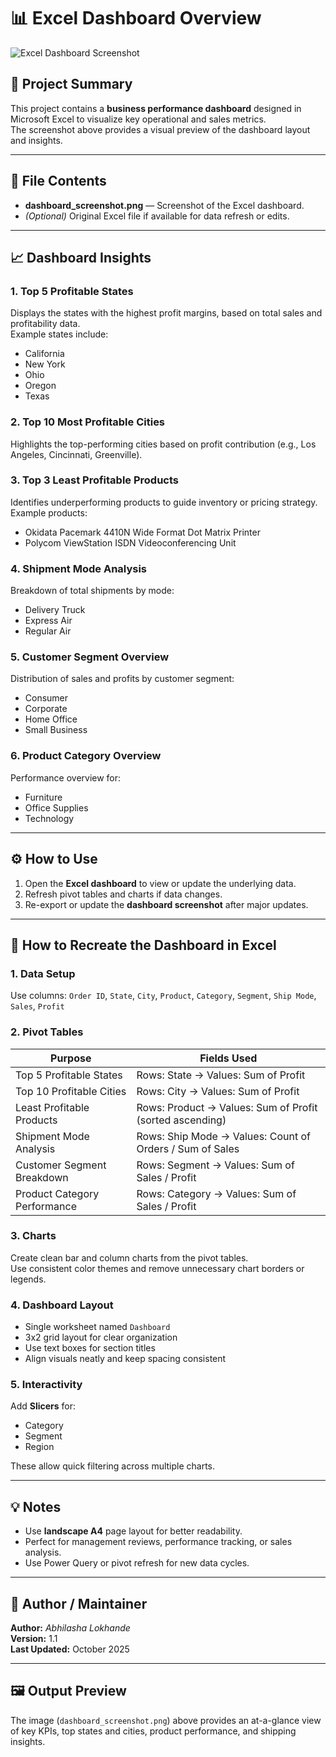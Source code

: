 # 📊 Excel Dashboard Overview

![Excel Dashboard Screenshot]()

## 🧾 Project Summary
This project contains a **business performance dashboard** designed in Microsoft Excel to visualize key operational and sales metrics.  
The screenshot above provides a visual preview of the dashboard layout and insights.

---

## 📁 File Contents
- **dashboard_screenshot.png** — Screenshot of the Excel dashboard.
- *(Optional)* Original Excel file if available for data refresh or edits.

---

## 📈 Dashboard Insights

### 1. **Top 5 Profitable States**
Displays the states with the highest profit margins, based on total sales and profitability data.  
Example states include:
- California  
- New York  
- Ohio  
- Oregon  
- Texas  

### 2. **Top 10 Most Profitable Cities**
Highlights the top-performing cities based on profit contribution (e.g., Los Angeles, Cincinnati, Greenville).

### 3. **Top 3 Least Profitable Products**
Identifies underperforming products to guide inventory or pricing strategy.  
Example products:
- Okidata Pacemark 4410N Wide Format Dot Matrix Printer  
- Polycom ViewStation ISDN Videoconferencing Unit  

### 4. **Shipment Mode Analysis**
Breakdown of total shipments by mode:
- Delivery Truck  
- Express Air  
- Regular Air  

### 5. **Customer Segment Overview**
Distribution of sales and profits by customer segment:
- Consumer  
- Corporate  
- Home Office  
- Small Business  

### 6. **Product Category Overview**
Performance overview for:
- Furniture  
- Office Supplies  
- Technology  

---

## ⚙️ How to Use
1. Open the **Excel dashboard** to view or update the underlying data.  
2. Refresh pivot tables and charts if data changes.  
3. Re-export or update the **dashboard screenshot** after major updates.  

---

## 🧮 How to Recreate the Dashboard in Excel

### 1. **Data Setup**
Use columns:
`Order ID`, `State`, `City`, `Product`, `Category`, `Segment`, `Ship Mode`, `Sales`, `Profit`

### 2. **Pivot Tables**
| Purpose | Fields Used |
|----------|--------------|
| Top 5 Profitable States | Rows: State → Values: Sum of Profit |
| Top 10 Profitable Cities | Rows: City → Values: Sum of Profit |
| Least Profitable Products | Rows: Product → Values: Sum of Profit (sorted ascending) |
| Shipment Mode Analysis | Rows: Ship Mode → Values: Count of Orders / Sum of Sales |
| Customer Segment Breakdown | Rows: Segment → Values: Sum of Sales / Profit |
| Product Category Performance | Rows: Category → Values: Sum of Sales / Profit |

### 3. **Charts**
Create clean bar and column charts from the pivot tables.  
Use consistent color themes and remove unnecessary chart borders or legends.

### 4. **Dashboard Layout**
- Single worksheet named `Dashboard`
- 3x2 grid layout for clear organization
- Use text boxes for section titles
- Align visuals neatly and keep spacing consistent

### 5. **Interactivity**
Add **Slicers** for:
- Category  
- Segment  
- Region  

These allow quick filtering across multiple charts.

---

## 💡 Notes
- Use **landscape A4** page layout for better readability.  
- Perfect for management reviews, performance tracking, or sales analysis.  
- Use Power Query or pivot refresh for new data cycles.

---

## 🧠 Author / Maintainer
**Author:** *Abhilasha Lokhande*  
**Version:** 1.1  
**Last Updated:** October 2025  

---

## 🖼️ Output Preview
The image (`dashboard_screenshot.png`) above provides an at-a-glance view of key KPIs, top states and cities, product performance, and shipping insights.
